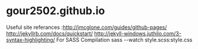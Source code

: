 # gour2502.github.io

Useful site referances :http://jmcglone.com/guides/github-pages/
                        http://jekyllrb.com/docs/quickstart/
                        http://jekyll-windows.juthilo.com/3-syntax-highlighting/
For SASS Compilation  sass --watch style.scss:style.css 
